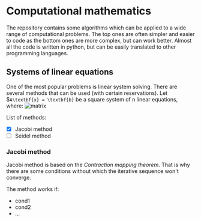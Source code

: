 
# Computational mathematics

The repository contains some algorithms which can be applied to a wide range of computational problems. The top ones are often simpler and easier to code as the bottom ones are more complex, but can work better. Almost all the code is written in python, but can be easily translated to other programming languages.

## Systems of linear equations

One of the most popular problems is linear system solving. There are several methods that can be used (with certain reservations).
Let $`A\textbf{x} = \textbf{b}` be a square system of n linear equations, where:
![matrix](https://wikimedia.org/api/rest_v1/media/math/render/svg/98608e9e95d5acad149813eca75c8108acec308a)

List of methods:

- [x] Jacobi method
- [ ] Seidel method

### Jacobi method

Jacobi method is based on the *Contraction mapping theorem*. That is why there are some conditions without which the iterative sequence won't converge.

The method works if:

- cond1
- cond2
- ...
